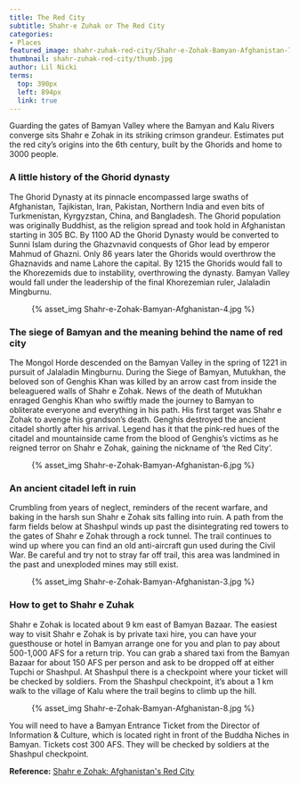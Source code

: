 ```yaml
---
title: The Red City
subtitle: Shahr-e Zuhak or The Red City
categories:
- Places
featured_image: shahr-zuhak-red-city/Shahr-e-Zohak-Bamyan-Afghanistan-7.jpg
thumbnail: shahr-zuhak-red-city/thumb.jpg
author: Lil Nicki
terms:
  top: 390px
  left: 894px
  link: true
---
```

Guarding the gates of Bamyan Valley where the Bamyan and Kalu Rivers converge sits Shahr e Zohak in its striking crimson grandeur. Estimates put the red city’s origins into the 6th century, built by the Ghorids and home to 3000 people.
<!-- more -->

### A little history of the Ghorid dynasty

The Ghorid Dynasty at its pinnacle encompassed large swaths of Afghanistan, Tajikistan, Iran, Pakistan, Northern India and even bits of Turkmenistan, Kyrgyzstan, China, and Bangladesh. The Ghorid population was originally Buddhist, as the religion spread and took hold in Afghanistan starting in 305 BC. By 1100 AD the Ghorid Dynasty would be converted to Sunni Islam during the Ghazvnavid conquests of Ghor lead by emperor Mahmud of Ghazni. Only 86 years later the Ghorids would overthrow the Ghaznavids and name Lahore the capital. By 1215 the Ghorids would fall to the Khorezemids due to instability, overthrowing the dynasty. Bamyan Valley would fall under the leadership of the final Khorezemian ruler, Jalaladin Mingburnu.

<figure class=medium>
{% asset_img Shahr-e-Zohak-Bamyan-Afghanistan-4.jpg %}
</figure>

### The siege of Bamyan and the meaning behind the name of red city

The Mongol Horde descended on the Bamyan Valley in the spring of 1221 in pursuit of Jalaladin Mingburnu. During the Siege of Bamyan, Mutukhan, the beloved son of Genghis Khan was killed by an arrow cast from inside the beleaguered walls of Shahr e Zohak. News of the death of Mutukhan enraged Genghis Khan who swiftly made the journey to Bamyan to obliterate everyone and everything in his path. His first target was Shahr e Zohak to avenge his grandson’s death. Genghis destroyed the ancient citadel shortly after his arrival. Legend has it that the pink-red hues of the citadel and mountainside came from the blood of Genghis’s victims as he reigned terror on Shahr e Zohak, gaining the nickname of ‘the Red City‘.

<figure class=medium>
{% asset_img Shahr-e-Zohak-Bamyan-Afghanistan-6.jpg %}
</figure>

### An ancient citadel left in ruin

Crumbling from years of neglect, reminders of the recent warfare, and baking in the harsh sun Shahr e Zohak sits falling into ruin. A path from the farm fields below at Shashpul winds up past the disintegrating red towers to the gates of Shahr e Zohak through a rock tunnel. The trail continues to wind up where you can find an old anti-aircraft gun used during the Civil War. Be careful and try not to stray far off trail, this area was landmined in the past and unexploded mines may still exist.

<figure class=medium>
{% asset_img Shahr-e-Zohak-Bamyan-Afghanistan-3.jpg %}
</figure>

### How to get to Shahr e Zuhak

Shahr e Zohak is located about 9 km east of Bamyan Bazaar. The easiest way to visit Shahr e Zohak is by private taxi hire, you can have your guesthouse or hotel in Bamyan arrange one for you and plan to pay about 500-1,000 AFS for a return trip. You can grab a shared taxi from the Bamyan Bazaar for about 150 AFS per person and ask to be dropped off at either Tupchi or Shashpul. At Shashpul there is a checkpoint where your ticket will be checked by soldiers. From the Shashpul checkpoint, it’s about a 1 km walk to the village of Kalu where the trail begins to climb up the hill.

<figure class=medium>
{% asset_img Shahr-e-Zohak-Bamyan-Afghanistan-8.jpg %}
</figure>

You will need to have a Bamyan Entrance Ticket from the Director of Information & Culture, which is located right in front of the Buddha Niches in Bamyan. Tickets cost 300 AFS. They will be checked by soldiers at the Shashpul checkpoint.

**Reference:**
[Shahr e Zohak: Afghanistan's Red City](https://adventuresoflilnicki.com/shahr-e-zohak/)